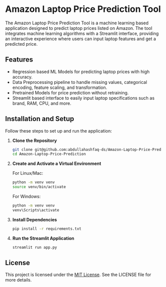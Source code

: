# Amazon Laptop Price Prediction Tool

The Amazon Laptop Price Prediction Tool is a machine learning based application designed to predict laptop prices listed on Amazon. The tool integrates machine learning algorithms with a Streamlit interface, providing an interactive experience where users can input laptop features and get a predicted price.

## Features

- Regression based ML Models for predicting laptop prices with high accuracy.
- Data Preprocessing pipeline to handle missing values, categorical encoding, feature scaling, and transformation.
- Pretrained Models for price prediction without retraining.
- Streamlit based interface to easily input laptop specifications such as brand, RAM, CPU, and more.

## Installation and Setup

Follow these steps to set up and run the application:

1. **Clone the Repository**

    ```bash
    git clone git@github.com:abdullahashfaq-ds/Amazon-Laptop-Price-Prediction.git
    cd Amazon-Laptop-Price-Prediction
    ```

2. **Create and Activate a Virtual Environment**

    For Linux/Mac:

    ```bash
    python -m venv venv
    source venv/bin/activate
    ```

    For Windows:

    ```bash
    python -m venv venv
    venv\Scripts\activate
    ```

3. **Install Dependencies**

    ```bash
    pip install -r requirements.txt
    ```

4. **Run the Streamlit Application**

    ```bash
    streamlit run app.py
    ```

## License

This project is licensed under the [MIT License](LICENSE). See the LICENSE file for more details.
